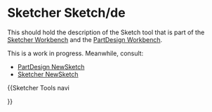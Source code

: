 # Sketcher Sketch/de



This should hold the description of the Sketch tool that is part of the [Sketcher Workbench](Sketcher_Workbench.md) and the [PartDesign Workbench](PartDesign_Workbench.md).

This is a work in progress. Meanwhile, consult:

-   [PartDesign NewSketch](PartDesign_NewSketch.md)
-   [Sketcher NewSketch](Sketcher_NewSketch.md)


{{Sketcher Tools navi

}}  
